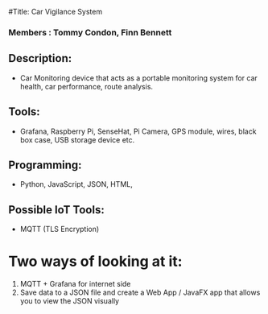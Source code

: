 #Title: Car Vigilance System

### Members : Tommy Condon, Finn Bennett

## Description:
- Car Monitoring device that acts as a portable monitoring system for car health, car performance, route analysis.

## Tools: 
- Grafana, Raspberry Pi, SenseHat, Pi Camera, GPS module, wires, black box case, USB storage device etc.

## Programming:
- Python, JavaScript, JSON, HTML, 

## Possible IoT Tools:
- MQTT (TLS Encryption)

# Two ways of looking at it: 
1. MQTT + Grafana for internet side
2. Save data to a JSON file and create a Web App / JavaFX app that allows you to view the JSON visually
